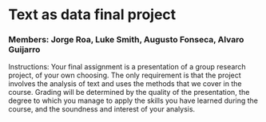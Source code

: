# Text as data final project

### Members: Jorge Roa, Luke Smith, Augusto Fonseca, Alvaro Guijarro

Instructions: Your final assignment is a presentation of a group research project, of your own choosing. The only requirement is that the project involves the analysis of text and uses the methods that we cover in the course. Grading will be determined by the quality of the presentation, the degree to which you manage to apply the skills you have learned during the course, and the soundness and interest of your analysis. 
